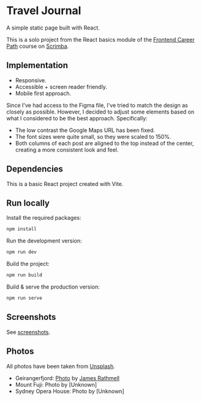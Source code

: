 # Travel Journal

A simple static page built with React.

This is a solo project from the React basics module of the [Frontend Career Path](https://scrimba.com/learn/frontend) course on [Scrimba](https://scrimba.com).

## Implementation

* Responsive.
* Accessible + screen reader friendly.
* Mobile first approach.

Since I've had access to the Figma file, I've tried to match the design as closely as possible. However, I decided to adjust some elements based on what I considered to be the best approach. Specifically:

* The low contrast the Google Maps URL has been fixed.
* The font sizes were quite small, so they were scaled to 150%.
* Both columns of each post are aligned to the top instead of the center, creating a more consistent look and feel.

## Dependencies

This is a basic React project created with Vite.

## Run locally

Install the required packages:

```bash
npm install
```

Run the development version:

```bash
npm run dev
```

Build the project:

```bash
npm run build
```

Build & serve the production version:

```bash
npm run serve
```

## Screenshots

See [screenshots](screenshots/).

## Photos

All photos have been taken from [Unsplash](https://unsplash.com).

* Geirangerfjord: [Photo](https://unsplash.com/photos/body-of-water-between-green-mountains-during-daytime-3PeSjpLVtLg?utm_content=creditCopyText&utm_medium=referral&utm_source=unsplash) by [James Rathmell](https://unsplash.com/@jamesrathmell?utm_content=creditCopyText&utm_medium=referral&utm_source=unsplash)
* Mount Fuji: Photo by [Unknown]
* Sydney Opera House: Photo by [Unknown]
